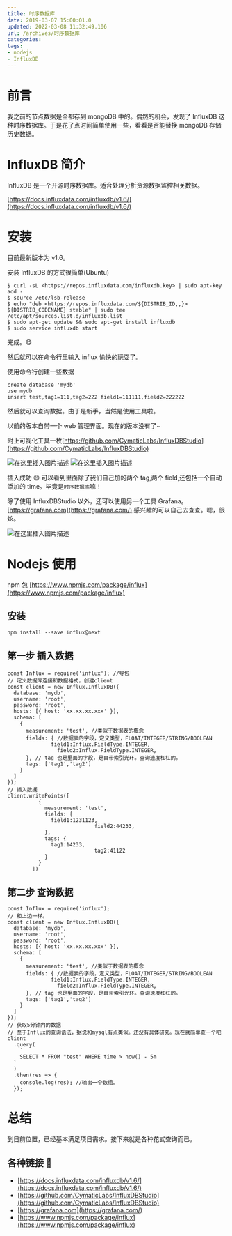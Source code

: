 ```yaml
---
title: 时序数据库
date: 2019-03-07 15:00:01.0
updated: 2022-03-08 11:32:49.106
url: /archives/时序数据库
categories: 
tags: 
- nodejs
- InfluxDB
---
```




# 前言

我之前的节点数据是全都存到 mongoDB 中的。偶然的机会，发现了 InfluxDB 这种时序数据库。于是花了点时间简单使用一些，看看是否能替换 mongoDB 存储历史数据。

# InfluxDB 简介

InfluxDB 是一个开源时序数据库。适合处理分析资源数据监控相关数据。

[https://docs.influxdata.com/influxdb/v1.6/](https://docs.influxdata.com/influxdb/v1.6/)

  <!--more-->

# 安装

目前最新版本为 v1.6。

安装 InfluxDB 的方式很简单(Ubuntu)

    $ curl -sL <https://repos.influxdata.com/influxdb.key> | sudo apt-key add -
    $ source /etc/lsb-release
    $ echo "deb <https://repos.influxdata.com/${DISTRIB_ID,,}> ${DISTRIB_CODENAME} stable" | sudo tee /etc/apt/sources.list.d/influxdb.list
    $ sudo apt-get update && sudo apt-get install influxdb
    $ sudo service influxdb start

完成。😋

然后就可以在命令行里输入 influx 愉快的玩耍了。

使用命令行创建一些数据

    create database 'mydb'
    use mydb
    insert test,tag1=111,tag2=222 field1=111111,field2=222222

然后就可以查询数据。由于是新手，当然是使用工具啦。

以前的版本自带一个 web 管理界面。现在的版本没有了~

附上可视化工具一枚[https://github.com/CymaticLabs/InfluxDBStudio](https://github.com/CymaticLabs/InfluxDBStudio)

![在这里插入图片描述](https://img-blog.csdnimg.cn/20190307145841886.png?x-oss-process=image/watermark,type_ZmFuZ3poZW5naGVpdGk,shadow_10,text_aHR0cHM6Ly9ibG9nLmNzZG4ubmV0L3UwMTExMTI3NzM=,size_16,color_FFFFFF,t_70)
![在这里插入图片描述](https://img-blog.csdnimg.cn/20190307145901883.png?x-oss-process=image/watermark,type_ZmFuZ3poZW5naGVpdGk,shadow_10,text_aHR0cHM6Ly9ibG9nLmNzZG4ubmV0L3UwMTExMTI3NzM=,size_16,color_FFFFFF,t_70)

插入成功 😄 可以看到里面除了我们自己加的两个 tag,两个 field,还包括一个自动添加的 time。毕竟是`时序数据库`嘛！

除了使用 InfluxDBStudio 以外，还可以使用另一个工具 Grafana。[https://grafana.com](https://grafana.com/) 感兴趣的可以自己去查查。嗯，很炫。

![在这里插入图片描述](https://img-blog.csdnimg.cn/20190307145928906.png?x-oss-process=image/watermark,type_ZmFuZ3poZW5naGVpdGk,shadow_10,text_aHR0cHM6Ly9ibG9nLmNzZG4ubmV0L3UwMTExMTI3NzM=,size_16,color_FFFFFF,t_70)

# Nodejs 使用

npm 包 [https://www.npmjs.com/package/influx](https://www.npmjs.com/package/influx)

## 安装

    npm install --save influx@next

## 第一步 插入数据

    const Influx = require('influx'); //导包
    // 定义数据库连接和数据格式，创建client
    const client = new Influx.InfluxDB({
      database: 'mydb',
      username: 'root',
      password: 'root',
      hosts: [{ host: 'xx.xx.xx.xxx' }],
      schema: [
        {
          measurement: 'test', //类似于数据表的概念
          fields: { //数据表的字段，定义类型，FLOAT/INTEGER/STRING/BOOLEAN
    			  field1:Influx.FieldType.INTEGER,
    				field2:Influx.FieldType.INTEGER,
          }, // tag 也是里面的字段，是自带索引光环。查询速度杠杠的。
          tags: ['tag1','tag2']
        }
      ]
    });
    // 插入数据
    client.writePoints([
              {
                measurement: 'test',
                fields: {
                  field1:1231123,
    							field2:44233,
                },
                tags: {
                  tag1:14233,
    							tag2:41122
                }
              }
            ])

## 第二步 查询数据

    const Influx = require('influx');
    // 和上边一样。
    const client = new Influx.InfluxDB({
      database: 'mydb',
      username: 'root',
      password: 'root',
      hosts: [{ host: 'xx.xx.xx.xxx' }],
      schema: [
        {
          measurement: 'test', //类似于数据表的概念
          fields: { //数据表的字段，定义类型，FLOAT/INTEGER/STRING/BOOLEAN
    			  field1:Influx.FieldType.INTEGER,
    				field2:Influx.FieldType.INTEGER,
          }, // tag 也是里面的字段，是自带索引光环。查询速度杠杠的。
          tags: ['tag1','tag2']
        }
      ]
    });
    // 获取5分钟内的数据
    // 至于Influx的查询语法，据说和mysql有点类似。还没有具体研究。现在就简单查一个吧
    client
      .query(
        `
        SELECT * FROM "test" WHERE time > now() - 5m
      `
      )
      .then(res => {
        console.log(res); //输出一个数组。
      });

# 总结

到目前位置，已经基本满足项目需求。接下来就是各种花式查询而已。

## 各种链接 🔗

- [https://docs.influxdata.com/influxdb/v1.6/](https://docs.influxdata.com/influxdb/v1.6/)
- [https://github.com/CymaticLabs/InfluxDBStudio](https://github.com/CymaticLabs/InfluxDBStudio)
- [https://grafana.com](https://grafana.com/)
- [https://www.npmjs.com/package/influx](https://www.npmjs.com/package/influx)